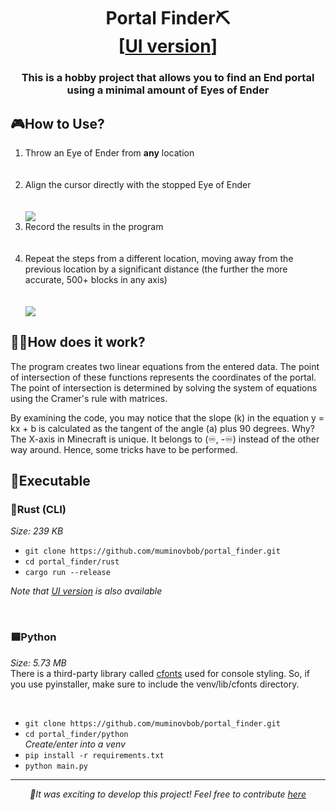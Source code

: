 <h1 align='center'>Portal Finder⛏<br>
[<a href="https://github.com/mmnvb/portal_finder/releases/tag/v1.0.1">UI version</a>]
</h1>
<h3 align='center'>This is a hobby project that allows you to find an End portal using a minimal amount of Eyes of Ender</h3>
<h2>🎮How to Use?</h2>
<ol>
<li>Throw an Eye of Ender from <b>any</b> location</li><br><br>
<li>Align the cursor directly with the stopped Eye of Ender</li><br><br>
<img src="https://github.com/muminovbob/portal_finder/raw/main/images/1.png"></img>
<li>Record the results in the program</li><br><br>
<li>Repeat the steps from a different location, moving away from the previous location by a significant distance (the further the more accurate, 500+ blocks in any axis)</li><br><br>
<img src="https://github.com/muminovbob/portal_finder/raw/main/images/2.png"></img>
</ol>
<h2>👨‍🔬How does it work?</h2>
<p>The program creates two linear equations from the entered data. The point of intersection of these functions represents the coordinates of the portal. The point of intersection is determined by solving the system of equations using the Cramer's rule with matrices. </p>
<p>By examining the code, you may notice that the slope (k) in the equation y = kx + b is calculated as the tangent of the angle (a) plus 90 degrees. Why? The X-axis in Minecraft is unique. It belongs to (♾, -♾) instead of the other way around. Hence, some tricks have to be performed.</p>

<h2>💾Executable</h2>
<h3>🦀Rust (CLI)</h3>
<i>Size: 239 KB</i>

<ul>
 <li><code>git clone https://github.com/muminovbob/portal_finder.git</code></li>
 <li><code>cd portal_finder/rust</code></li>
 <li><code>cargo run --release</code></li>
</ul>
<i>Note that <a href="https://github.com/mmnvb/portal_finder/releases/tag/v1.0.1">UI version</a> is also available</i>
<p><br></p>

<h3>🟦Python</h3>
<i>Size: 5.73 MB</i><br>
There is a third-party library called <a href='https://pypi.org/project/python-cfonts/'>cfonts</a> used for console styling. So, if you use pyinstaller, make sure to include the venv/lib/cfonts directory.
<p><br></p>
<ul>
 <li><code>git clone https://github.com/muminovbob/portal_finder.git</code></li>
 <li><code>cd portal_finder/python</code></li>
 <i>Create/enter into a venv</i>
 <li><code>pip install -r requirements.txt</code></li>
 <li><code>python main.py</code></li>
</ul>
<hr>
<p align=center><i>🌟It was exciting to develop this project!
 Feel free to contribute <a href='https://github.com/muminovbob/portal_finder/pulls'>here</a></i></p>
